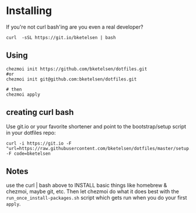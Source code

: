 
# Installing

If you're not curl bash'ing are you even a real developer?
```
curl  -sSL https://git.io/bketelsen | bash
```

## Using

```
chezmoi init https://github.com/bketelsen/dotfiles.git 
#or
chezmoi init git@github.com:bketelsen/dotfiles.git

# then
chezmoi apply
```

## creating curl bash
Use git.io or your favorite shortener and point to the bootstrap/setup script in your dotfiles repo:
```
curl -i https://git.io -F "url=https://raw.githubusercontent.com/bketelsen/dotfiles/master/setup.sh" -F code=bketelsen
```
## Notes

use the curl | bash above to INSTALL basic things like homebrew & chezmoi, maybe git, etc.  Then let chezmoi do what it does best with the `run_once_install-packages.sh` script which gets run when you do your first `apply`.
